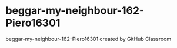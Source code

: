 # beggar-my-neighbour-162-Piero16301
beggar-my-neighbour-162-Piero16301 created by GitHub Classroom
